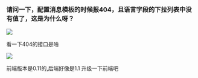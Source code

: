 ### 请问一下，配置消息模板的时候报404，且语言字段的下拉列表中没有值了，这是为什么呀？
![](https://img2018.cnblogs.com/blog/1231979/201911/1231979-20191127095238193-1488171722.png)

看一下404的接口是啥

![](https://img2018.cnblogs.com/blog/1231979/201911/1231979-20191127095544431-475345819.png)

前端版本是0.11的,后端好像是1.1   升级一下前端吧
>
